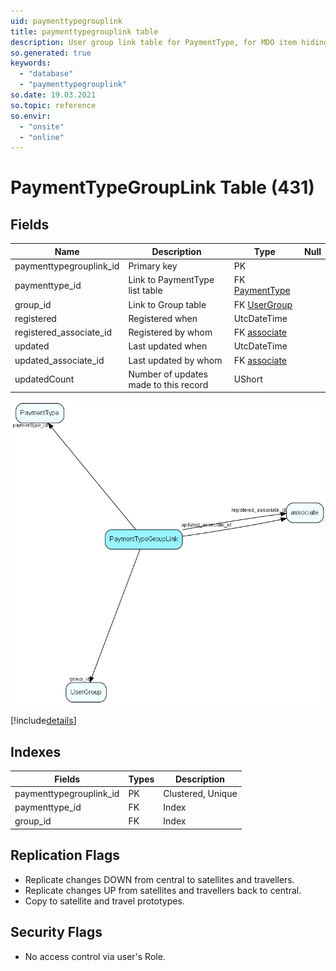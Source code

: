 ```yaml
---
uid: paymenttypegrouplink
title: paymenttypegrouplink table
description: User group link table for PaymentType, for MDO item hiding
so.generated: true
keywords:
  - "database"
  - "paymenttypegrouplink"
so.date: 19.03.2021
so.topic: reference
so.envir:
  - "onsite"
  - "online"
---
```


# PaymentTypeGroupLink Table (431)

## Fields

| Name | Description | Type | Null |
|------|-------------|------|:----:|
|paymenttypegrouplink\_id|Primary key|PK| |
|paymenttype\_id|Link to PaymentType list table|FK [PaymentType](PaymentType.md)| |
|group\_id|Link to Group table|FK [UserGroup](UserGroup.md)| |
|registered|Registered when|UtcDateTime| |
|registered\_associate\_id|Registered by whom|FK [associate](associate.md)| |
|updated|Last updated when|UtcDateTime| |
|updated\_associate\_id|Last updated by whom|FK [associate](associate.md)| |
|updatedCount|Number of updates made to this record|UShort| |


![PaymentTypeGroupLink table relationship diagram](media\PaymentTypeGroupLink.png)

[!include[details](./includes/PaymentTypeGroupLink.md)]

## Indexes

| Fields | Types | Description |
|--------|-------|-------------|
|paymenttypegrouplink\_id |PK |Clustered, Unique |
|paymenttype\_id |FK |Index |
|group\_id |FK |Index |

## Replication Flags

* Replicate changes DOWN from central to satellites and travellers.
* Replicate changes UP from satellites and travellers back to central.
* Copy to satellite and travel prototypes.

## Security Flags

* No access control via user's Role.

